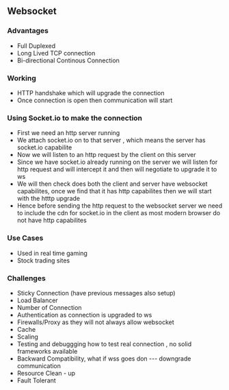 ## Websocket
### Advantages
- Full Duplexed
- Long Lived TCP connection
- Bi-directional Continous Connection
### Working 
- HTTP handshake which will upgrade the connection 
- Once connection is open then communication will start 


### Using Socket.io to make the connection 
- First we need an http server running
- We attach socket.io on to that server , which means the server has socket.io capabilite
- Now we will listen to an http request by the client on this server
- Since we have socket.io already running on the server we will listen for http request and will intercept it and then will negotiate to upgrade it to ws
- We will then check does both the client and server have websocket capabilites, once we find that it has http capabilites
then we will start with the htttp upgrade
- Hence before sending the http request to the websocket server we need to include the cdn for socket.io in the client as 
most modern browser do not have http capabilites

### Use Cases
- Used in real time gaming
- Stock trading sites


### Challenges
- Sticky Connection (have previous messages also setup)
- Load Balancer
- Number of Connection 
- Authentication as connection is upgraded to ws
- Firewalls/Proxy as they will not always allow websocket
- Cache
- Scaling 
- Testing and debuggging how to test real connection , no solid frameworks available
- Backward Compatibility, what if wss goes don  --- downgrade communication 
- Resource Clean - up
- Fault Tolerant 
